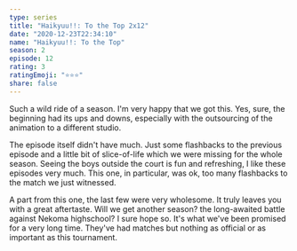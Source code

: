 ```yaml
---
type: series
title: "Haikyuu!!: To the Top 2x12"
date: "2020-12-23T22:34:10"
name: "Haikyuu!!: To the Top"
season: 2
episode: 12
rating: 3
ratingEmoji: "⭐️⭐️⭐️"
share: false
---
```


Such a wild ride of a season. I'm very happy that we got this. Yes, sure, the beginning had its ups and downs, especially with the outsourcing of the animation to a different studio.

The episode itself didn't have much. Just some flashbacks to the previous episode and a little bit of slice-of-life which we were missing for the whole season. Seeing the boys outside the court is fun and refreshing, I like these episodes very much. This one, in particular, was ok, too many flashbacks to the match we just witnessed.

A part from this one, the last few were very wholesome. It truly leaves you with a great aftertaste. Will we get another season? the long-awaited battle against Nekoma highschool? I sure hope so. It's what we've been promised for a very long time. They've had matches but nothing as official or as important as this tournament.
